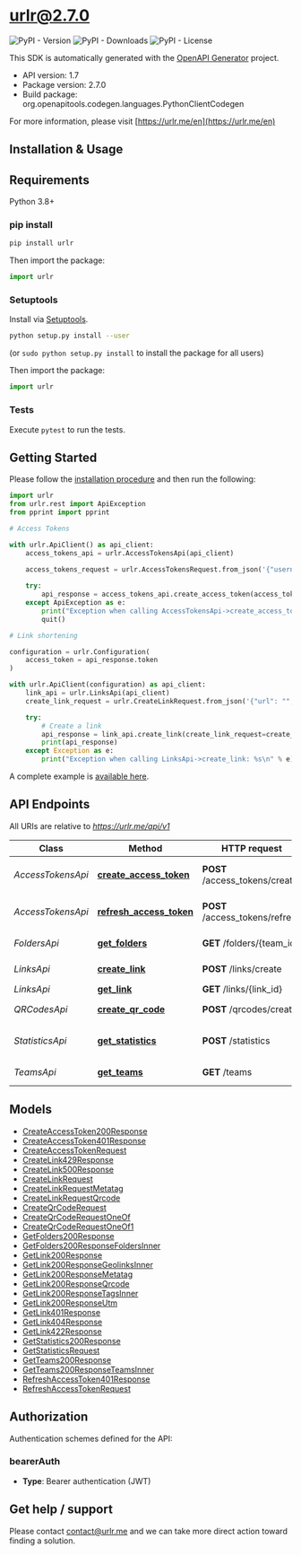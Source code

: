 # urlr@2.7.0

![PyPI - Version](https://img.shields.io/pypi/v/urlr) ![PyPI - Downloads](https://img.shields.io/pypi/dm/urlr) ![PyPI - License](https://img.shields.io/pypi/l/urlr)

This SDK is automatically generated with the [OpenAPI Generator](https://openapi-generator.tech) project.

- API version: 1.7
- Package version: 2.7.0
- Build package: org.openapitools.codegen.languages.PythonClientCodegen

For more information, please visit [https://urlr.me/en](https://urlr.me/en)

## Installation & Usage

## Requirements

Python 3.8+

### pip install

```sh
pip install urlr
```

Then import the package:
```python
import urlr
```

### Setuptools

Install via [Setuptools](http://pypi.python.org/pypi/setuptools).

```sh
python setup.py install --user
```
(or `sudo python setup.py install` to install the package for all users)

Then import the package:
```python
import urlr
```

### Tests

Execute `pytest` to run the tests.

## Getting Started

Please follow the [installation procedure](#installation--usage) and then run the following:

```python
import urlr
from urlr.rest import ApiException
from pprint import pprint

# Access Tokens

with urlr.ApiClient() as api_client:
    access_tokens_api = urlr.AccessTokensApi(api_client)
    
    access_tokens_request = urlr.AccessTokensRequest.from_json('{"username": "","password": ""}')

    try:
        api_response = access_tokens_api.create_access_token(access_tokens_request=access_tokens_request)
    except ApiException as e:
        print("Exception when calling AccessTokensApi->create_access_token: %s\n" % e)
        quit()

# Link shortening

configuration = urlr.Configuration(
    access_token = api_response.token
)

with urlr.ApiClient(configuration) as api_client:
    link_api = urlr.LinksApi(api_client)
    create_link_request = urlr.CreateLinkRequest.from_json('{"url": "","team_id": ""}')

    try:
        # Create a link
        api_response = link_api.create_link(create_link_request=create_link_request)
        print(api_response)
    except Exception as e:
        print("Exception when calling LinksApi->create_link: %s\n" % e)
```

A complete example is [available here](examples/example1.py).

## API Endpoints

All URIs are relative to *https://urlr.me/api/v1*

Class | Method | HTTP request | Description
------------ | ------------- | ------------- | -------------
*AccessTokensApi* | [**create_access_token**](docs/AccessTokensApi.md#create_access_token) | **POST** /access_tokens/create | Get an access token
*AccessTokensApi* | [**refresh_access_token**](docs/AccessTokensApi.md#refresh_access_token) | **POST** /access_tokens/refresh | Refresh an access token
*FoldersApi* | [**get_folders**](docs/FoldersApi.md#get_folders) | **GET** /folders/{team_id} | Get folders of team
*LinksApi* | [**create_link**](docs/LinksApi.md#create_link) | **POST** /links/create | Create a link
*LinksApi* | [**get_link**](docs/LinksApi.md#get_link) | **GET** /links/{link_id} | Get a link
*QRCodesApi* | [**create_qr_code**](docs/QRCodesApi.md#create_qr_code) | **POST** /qrcodes/create | Create a QR Code
*StatisticsApi* | [**get_statistics**](docs/StatisticsApi.md#get_statistics) | **POST** /statistics | Get statistics of a link
*TeamsApi* | [**get_teams**](docs/TeamsApi.md#get_teams) | **GET** /teams | Get teams of user


## Models

 - [CreateAccessToken200Response](docs/CreateAccessToken200Response.md)
 - [CreateAccessToken401Response](docs/CreateAccessToken401Response.md)
 - [CreateAccessTokenRequest](docs/CreateAccessTokenRequest.md)
 - [CreateLink429Response](docs/CreateLink429Response.md)
 - [CreateLink500Response](docs/CreateLink500Response.md)
 - [CreateLinkRequest](docs/CreateLinkRequest.md)
 - [CreateLinkRequestMetatag](docs/CreateLinkRequestMetatag.md)
 - [CreateLinkRequestQrcode](docs/CreateLinkRequestQrcode.md)
 - [CreateQrCodeRequest](docs/CreateQrCodeRequest.md)
 - [CreateQrCodeRequestOneOf](docs/CreateQrCodeRequestOneOf.md)
 - [CreateQrCodeRequestOneOf1](docs/CreateQrCodeRequestOneOf1.md)
 - [GetFolders200Response](docs/GetFolders200Response.md)
 - [GetFolders200ResponseFoldersInner](docs/GetFolders200ResponseFoldersInner.md)
 - [GetLink200Response](docs/GetLink200Response.md)
 - [GetLink200ResponseGeolinksInner](docs/GetLink200ResponseGeolinksInner.md)
 - [GetLink200ResponseMetatag](docs/GetLink200ResponseMetatag.md)
 - [GetLink200ResponseQrcode](docs/GetLink200ResponseQrcode.md)
 - [GetLink200ResponseTagsInner](docs/GetLink200ResponseTagsInner.md)
 - [GetLink200ResponseUtm](docs/GetLink200ResponseUtm.md)
 - [GetLink401Response](docs/GetLink401Response.md)
 - [GetLink404Response](docs/GetLink404Response.md)
 - [GetLink422Response](docs/GetLink422Response.md)
 - [GetStatistics200Response](docs/GetStatistics200Response.md)
 - [GetStatisticsRequest](docs/GetStatisticsRequest.md)
 - [GetTeams200Response](docs/GetTeams200Response.md)
 - [GetTeams200ResponseTeamsInner](docs/GetTeams200ResponseTeamsInner.md)
 - [RefreshAccessToken401Response](docs/RefreshAccessToken401Response.md)
 - [RefreshAccessTokenRequest](docs/RefreshAccessTokenRequest.md)


<a id="documentation-for-authorization"></a>

## Authorization


Authentication schemes defined for the API:
<a id="bearerAuth"></a>
### bearerAuth

- **Type**: Bearer authentication (JWT)


## Get help / support

Please contact [contact@urlr.me](mailto:contact@urlr.me?subject=[GitHub]%urlr-python) and we can take more direct action toward finding a solution.
